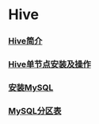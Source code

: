 # Hive

### [Hive简介](https://github.com/sunnyandgood/BigData/blob/master/Hive/Hive简介.md)
### [Hive单节点安装及操作](https://github.com/sunnyandgood/BigData/blob/master/Hive/Hive单节点安装及操作.md)
### [安装MySQL](https://github.com/sunnyandgood/BigData/blob/master/Hive/安装MySQL.md)
### [MySQL分区表](https://github.com/sunnyandgood/BigData/blob/master/Hive/MySQL分区表.md)
